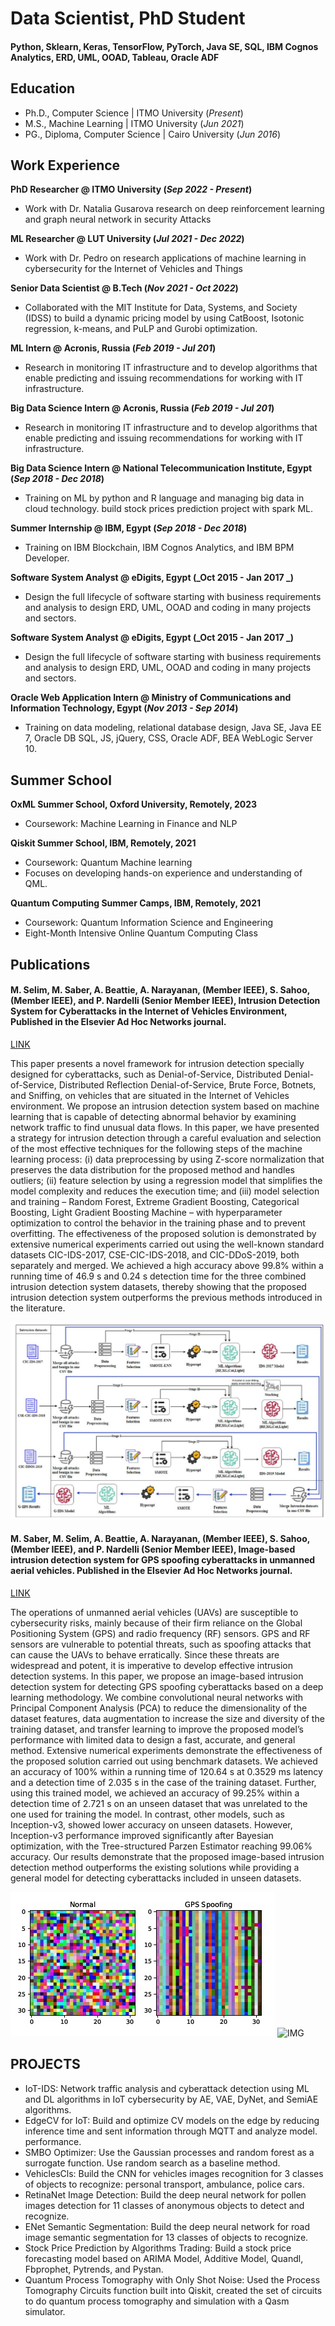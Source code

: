 # Data Scientist, PhD Student  

#### Python, Sklearn, Keras, TensorFlow, PyTorch, Java SE, SQL, IBM Cognos Analytics, ERD, UML, OOAD, Tableau, Oracle ADF
 
## Education
- Ph.D., Computer Science | ITMO University (_Present_)								       		
- M.S., Machine Learning | ITMO University (_Jun 2021_)
- PG., Diploma, Computer Science | Cairo University (_Jun 2016_)

## Work Experience
**PhD Researcher @ ITMO University (_Sep 2022 - Present_)**
- Work with Dr. Natalia Gusarova research on deep reinforcement learning and graph neural network in security Attacks

**ML Researcher @ LUT University (_Jul 2021 - Dec 2022_)**
- Work with Dr. Pedro on research applications of machine learning in cybersecurity for the Internet of Vehicles and Things

**Senior Data Scientist @ B.Tech (_Nov 2021 - Oct 2022_)**
- Collaborated with the MIT Institute for Data, Systems, and Society (IDSS) to build a dynamic pricing model by using CatBoost, Isotonic regression, k-means, and PuLP and Gurobi optimization.

**ML Intern @ Acronis, Russia (_Feb 2019 - Jul 201_)**
- Research in monitoring IT infrastructure and to develop algorithms that enable predicting and issuing recommendations for working with IT infrastructure.

**Big Data Science Intern @ Acronis, Russia (_Feb 2019 - Jul 201_)**
- Research in monitoring IT infrastructure and to develop algorithms that enable predicting and issuing recommendations for working with IT infrastructure.
  
**Big Data Science Intern @ National Telecommunication Institute, Egypt (_Sep 2018 - Dec 2018_)**
- Training on ML by python and R language and managing big data in cloud technology. build stock prices prediction project with spark ML.

**Summer Internship @ IBM, Egypt (_Sep 2018 - Dec 2018_)**
- Training on IBM Blockchain, IBM Cognos Analytics, and IBM BPM Developer.

**Software System Analyst @ eDigits, Egypt (_Oct 2015 - Jan 2017 _)**
- Design the full lifecycle of software starting with business requirements and analysis to design ERD, UML, OOAD and coding in many projects and sectors.

**Software System Analyst @ eDigits, Egypt (_Oct 2015 - Jan 2017 _)**
- Design the full lifecycle of software starting with business requirements and analysis to design ERD, UML, OOAD and coding in many projects and sectors.

**Oracle Web Application Intern @ Ministry of Communications and Information Technology, Egypt (_Nov 2013 - Sep 2014_)**
- Training on data modeling, relational database design, Java SE, Java EE 7, Oracle DB SQL, JS, jQuery, CSS, Oracle ADF, BEA WebLogic Server 10.

## Summer School
**OxML Summer School, Oxford University, Remotely, 2023**
- Coursework: Machine Learning in Finance and NLP
  
**Qiskit Summer School, IBM, Remotely, 2021**
- Coursework: Quantum Machine learning
- Focuses on developing hands-on experience and understanding of QML.
  
**Quantum Computing Summer Camps, IBM, Remotely, 2021**
- Coursework: Quantum Information Science and Engineering
- Eight-Month Intensive Online Quantum Computing Class


## Publications
#### M. Selim, M. Saber, A. Beattie, A. Narayanan, (Member IEEE), S. Sahoo, (Member IEEE), and P. Nardelli (Senior Member IEEE), Intrusion Detection System for Cyberattacks in the Internet of Vehicles Environment, Published in the Elsevier Ad Hoc Networks journal.

[LINK](https://www.sciencedirect.com/science/article/pii/S1570870523002500)

This paper presents a novel framework for intrusion detection specially designed for cyberattacks, such as Denial-of-Service, Distributed Denial-of-Service, Distributed Reflection Denial-of-Service, Brute Force, Botnets, and Sniffing, on vehicles that are situated in the Internet of Vehicles environment. We propose an intrusion detection system based on machine learning that is capable of detecting abnormal behavior by examining network traffic to find unusual data flows. In this paper, we have presented a strategy for intrusion detection through a careful evaluation and selection of the most effective techniques for the following steps of the machine learning process: (i) data preprocessing by using Z-score normalization that preserves the data distribution for the proposed method and handles outliers; (ii) feature selection by using a regression model that simplifies the model complexity and reduces the execution time; and (iii) model selection and training – Random Forest, Extreme Gradient Boosting, Categorical Boosting, Light Gradient Boosting Machine – with hyperparameter optimization to control the behavior in the training phase and to prevent overfitting. The effectiveness of the proposed solution is demonstrated by extensive numerical experiments carried out using the well-known standard datasets CIC-IDS-2017, CSE-CIC-IDS-2018, and CIC-DDoS-2019, both separately and merged. We achieved a high accuracy above 99.8% within a running time of 46.9 s and 0.24 s detection time for the three combined intrusion detection system datasets, thereby showing that the proposed intrusion detection system outperforms the previous methods introduced in the literature.

![Proposed IDS framework](/assets/ids.JPG) 


#### M. Saber, M. Selim, A. Beattie, A. Narayanan, (Member IEEE), S. Sahoo, (Member IEEE), and P. Nardelli (Senior Member IEEE), Image-based intrusion detection system for GPS spoofing cyberattacks in unmanned aerial vehicles. Published in the Elsevier Ad Hoc Networks journal.

[LINK](https://www.sciencedirect.com/science/article/pii/S1570870524002087)

The operations of unmanned aerial vehicles (UAVs) are susceptible to cybersecurity risks, mainly because of their firm reliance on the Global Positioning System (GPS) and radio frequency (RF) sensors. GPS and RF sensors are vulnerable to potential threats, such as spoofing attacks that can cause the UAVs to behave erratically. Since these threats are widespread and potent, it is imperative to develop effective intrusion detection systems. In this paper, we propose an image-based intrusion detection system for detecting GPS spoofing cyberattacks based on a deep learning methodology. We combine convolutional neural networks with Principal Component Analysis (PCA) to reduce the dimensionality of the dataset features, data augmentation to increase the size and diversity of the training dataset, and transfer learning to improve the proposed model’s performance with limited data to design a fast, accurate, and general method. Extensive numerical experiments demonstrate the effectiveness of the proposed solution carried out using benchmark datasets. We achieved an accuracy of 100% within a running time of 120.64 s at 0.3529 ms latency and a detection time of 2.035 s in the case of the training dataset. Further, using this trained model, we achieved an accuracy of 99.25% within a detection time of 2.721 s on an unseen dataset that was unrelated to the one used for training the model. In contrast, other models, such as Inception-v3, showed lower accuracy on unseen datasets. However, Inception-v3 performance improved significantly after Bayesian optimization, with the Tree-structured Parzen Estimator reaching 99.06% accuracy. Our results demonstrate that the proposed image-based intrusion detection method outperforms the existing solutions while providing a general model for detecting cyberattacks included in unseen datasets.

![GPS](/assets/gps.JPG)
![IMG](https://ars.els-cdn.com/content/image/1-s2.0-S1570870524002087-gr1_lrg.jpg)


## PROJECTS 
- IoT-IDS: Network traffic analysis and cyberattack detection using ML and DL algorithms in IoT cybersecurity by AE, VAE, DyNet, and SemiAE algorithms.
- EdgeCV for IoT: Build and optimize CV models on the edge by reducing inference time and sent information through MQTT and analyze model. performance.
- SMBO Optimizer: Use the Gaussian processes and random forest as a surrogate function. Use random search as a baseline method.
- VehiclesCls: Build the CNN for vehicles images recognition for 3 classes of objects to recognize: personal transport, ambulance, police cars.
- RetinaNet Image Detection: Build the deep neural network for pollen images detection for 11 classes of anonymous objects to detect and recognize.
- ENet Semantic Segmentation: Build the deep neural network for road image semantic segmentation for 13 classes of objects to recognize.
- Stock Price Prediction by Algorithms Trading: Build a stock price forecasting model based on ARIMA Model, Additive Model, Quandl, Fbprophet, Pytrends, and Pystan.
- Quantum Process Tomography with Only Shot Noise: Used the Process Tomography Circuits function built into Qiskit, created the set of circuits to do quantum process tomography and simulation with a Qasm simulator.

